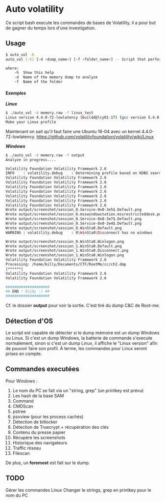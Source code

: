 # Auto volatility

Ce script bash execute les commandes de bases de Volatility, il a pour but de gagner du temps lors d'une investigation.

## Usage

```bash
$ auto_vol -h
auto_vol [-h] [-d <dump_name>] [-f <folder_name>] -- Script that performs basic volatility command and stores them into a directory

where:
	-h	Show this help
	-d 	Name of the memory dump to analyze
	-f	Name of the folder
```

#### Exemples
***Linux***

```bash
$ ./auto_vol -d memory.raw -f linux_test
Linux version 4.4.0-72-lowlatency (buildd@lcy01-17) (gcc version 5.4.0 20160609 (Ubuntu 5.4.0-6ubuntu1~16.04.4) ) #93-Ubuntu SMP PREEMPT Fri Mar 31 15:25:21 UTC 2017 (Ubuntu 4.4.0-72.93-lowlatency 4.4.49)
Make your Linux profile
```

Maintenant on sait qu'il faut faire une Ubuntu 16-04 avec un kernel 4.4.0-72-lowlatency.
https://github.com/volatilityfoundation/volatility/wiki/Linux



***Windows***

```bash
$ ./auto_vol -d memory.raw -f output
Analyze in progress....

Volatility Foundation Volatility Framework 2.6
INFO    : volatility.debug    : Determining profile based on KDBG search...
Volatility Foundation Volatility Framework 2.6
Volatility Foundation Volatility Framework 2.6
Volatility Foundation Volatility Framework 2.6
Volatility Foundation Volatility Framework 2.6
Volatility Foundation Volatility Framework 2.6
Volatility Foundation Volatility Framework 2.6
Volatility Foundation Volatility Framework 2.6
Wrote output/screenshot/session_0.Service-0x0-3e5$.Default.png
Wrote output/screenshot/session_0.msswindowstation.mssrestricteddesk.png
Wrote output/screenshot/session_0.Service-0x0-3e7$.Default.png
Wrote output/screenshot/session_0.Service-0x0-3e4$.Default.png
Wrote output/screenshot/session_0.WinSta0.Default.png
WARNING : volatility.debug    : 0\WinSta0\Disconnect has no windows

Wrote output/screenshot/session_0.WinSta0.Winlogon.png
Wrote output/screenshot/session_1.WinSta0.Default.png
Wrote output/screenshot/session_1.WinSta0.Disconnect.png
Wrote output/screenshot/session_1.WinSta0.Winlogon.png
Volatility Foundation Volatility Framework 2.6
Processing: /home/billy/Documents/CTF/RootMe/cc/ch2.dmp
|******|
Volatility Foundation Volatility Framework 2.6
Volatility Foundation Volatility Framework 2.6

####################
## END ! Enj0y :) ##
####################
```

Cf. le dossier **output** pour voir la sortie. C'est tiré du dump C&C de Root-me.

## Détection d'OS

Le script est capable de détecter si le dump mémoire est un dump Windows ou Linux.
Si c'est un dump Windows, la batterie de commande s'execute normalement, sinon si c'est un dump Linux, il affiche le "Linux version" afin de pouvoir faire son profil.
À terme, les commandes pour Linux seront prises en compte.

## Commandes executées

Pour Windows :
1. Le nom du PC se fait via un "string, grep" (un printkey est prévu)
2. Les hash de la base SAM
3. Command
4. CMDScan
5. pstree
6. psxview (pour les process cachés)
7. Détection de bitlocker
8. Détection de Truecrypt + récupération des clés
9. Contenu du presse papier
10. Récupère les screenshots
11. Historique des navigateurs
12. Traffic réseau
13. Filescan

De plus, un **foremost** est fait sur le dump.

## TODO

Gérer les commandes Linux
Changer le strings, grep en printkey pour le nom du PC